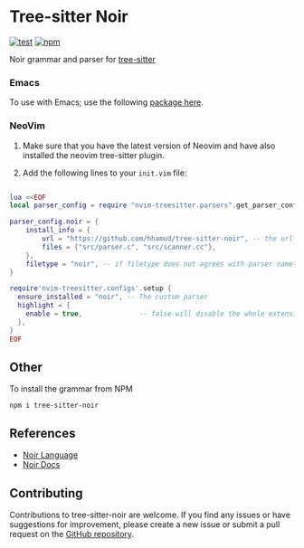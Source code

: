 # Tree-sitter Noir

[![test](https://github.com/hhamud/tree-sitter-noir/actions/workflows/ci.yml/badge.svg)](https://github.com/hhamud/tree-sitter-noir/actions/workflows/ci.yml)
[![npm](https://img.shields.io/npm/v/github-buttons)](https://www.npmjs.com/package/tree-sitter-noir)


Noir grammar and parser for [tree-sitter](https://tree-sitter.github.io/tree-sitter/)


### Emacs
To use with Emacs; use the following [package here](https://github.com/hhamud/noir-ts-mode).


### NeoVim
1. Make sure that you have the latest version of Neovim and have also installed the neovim tree-sitter plugin.

2. Add the following lines to your `init.vim` file:


```lua

lua <<EOF
local parser_config = require "nvim-treesitter.parsers".get_parser_configs()

parser_config.noir = {
    install_info = {
        url = "https://github.com/hhamud/tree-sitter-noir", -- the url for this tree-sitter grammar
        files = {"src/parser.c", "src/scanner.cc"},
    },
    filetype = "noir", -- if filetype does not agrees with parser name you can define this field
}

require'nvim-treesitter.configs'.setup {
  ensure_installed = "noir", -- The custom parser
  highlight = {
    enable = true,              -- false will disable the whole extension
  },
}
EOF
```

## Other
To install the grammar from NPM

```shell
npm i tree-sitter-noir
```


## References

- [Noir Language](https://github.com/noir-lang/noir)
- [Noir Docs](https://noir-lang.org/)

## Contributing

Contributions to tree-sitter-noir are welcome. If you find any issues or have suggestions for improvement, please create a new issue or submit a pull request on the [GitHub repository](https://github.com/hhamud/tree-sitter-noir).
